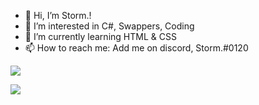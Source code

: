 - 👋 Hi, I’m Storm.!
- 👀 I’m interested in C#, Swappers, Coding
- 🌱 I’m currently learning HTML & CSS
- 📫 How to reach me: Add me on discord, Storm.#0120

![](https://github-readme-stats.vercel.app/api?username=storm99999&show_icons=true&include_all_commits=true&theme=tokyonight&border_radius=10)

![](https://github-readme-stats.vercel.app/api/top-langs/?username=99999&layout=compact&theme=tokyonight&border_radius=10&langs_count=10)
